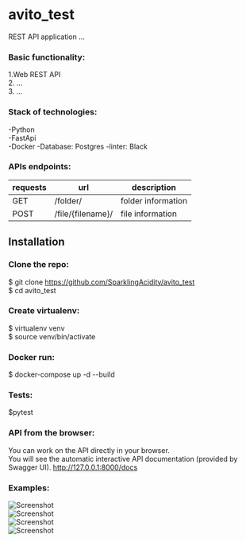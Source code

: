 # avito_test
REST API application ...<br>

### Basic functionality:<br>
1.Web REST API<br>
2. ...<br>
3. ...<br>


### Stack of technologies:<br>
-Python <br>
-FastApi<br>
-Docker
-Database: Postgres
-linter: Black<br>


### APIs endpoints:<br>
| requests | url | description  |
| ------- | --- | --- |
| GET | /folder/ | folder information |
| POST | /file/{filename}/ | file information |



## Installation
### Clone the repo:<br>

$ git clone https://github.com/SparklingAcidity/avito_test <br>
$ cd avito_test <br>

### Create virtualenv:<br>
$ virtualenv venv<br>
$ source venv/bin/activate<br>

### Docker run:
$ docker-compose up -d --build<br>

### Tests: <br>
$pytest


### API from the browser:
You can work on the API directly in your browser.<br>
You will see the automatic interactive API documentation (provided by Swagger UI).
http://127.0.0.1:8000/docs <br>


### Examples:<br>

![Screenshot](https://github.com/SparklingAcidity/avito_test/blob/master/img_for_readme/1.png) <br>
![Screenshot](https://github.com/SparklingAcidity/avito_test/blob/master/img_for_readme/2.png) <br>
![Screenshot](https://github.com/SparklingAcidity/avito_test/blob/master/img_for_readme/3.png) <br>
![Screenshot](https://github.com/SparklingAcidity/avito_test/blob/master/img_for_readme/4.png)<br><br>
